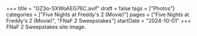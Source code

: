 +++
title = "GZ3o-SXWoAEG76C.avif"
draft = false
tags = ["Photos"]
categories = ["Five Nights at Freddy's 2 (Movie)"]
pages = ["Five Nights at Freddy's 2 (Movie)", "FNaF 2 Sweepstakes"]
startDate = "2024-10-01"
+++
FNaF 2 Sweepstakes site image.
